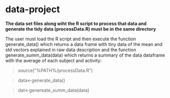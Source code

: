 
# data-project

**The data set files along wiht the R script to process that data and generate the tidy data (processData.R) must be in the same directory**

The user must load the R script and then execute the function generate_data() which returns a data frame with tiny data of the mean and std vectors explained in raw data description and the function generate_summ_data(data) which returns a summary of the data dataframe with the average of each subject and activity:

> source("%PATH%/processData.R")

> data<-generate_data()

> dat<-genereate_summ_data(data)
